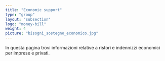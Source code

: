 ```yaml
---
title: "Economic support"
type: "group"
layout: "subsection"
logo: "money-bill"
weight: 4
picture: "bisogni_sostegno_economico.jpg"
---
```


In questa pagina trovi informazioni relative a ristori e indennizzi economici per imprese e privati.
